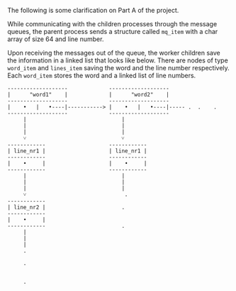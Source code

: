 The following is some clarification on Part A of the project.

While communicating with the children processes through the message queues, the
parent process sends a structure called `mq_item` with a char array of size 64 and
line number.

Upon receiving the messages out of the queue, the worker children save the
information in a linked list that looks like below. There are nodes of type
`word_item` and `lines_item` saving the word and the line number respectively. Each
`word_item` stores the word and a linked list of line numbers.

	-------------------				-------------------
	|      "word1"    |				|      "word2"    |
	-------------------				-------------------
	|    •   |   •----|----------->	|    •   |   •----|----- .  .    .
	-------------------				-------------------
	     |				     			|
	     |				     			|
	     |				     			|
	     ˅					     		˅
	------------					------------
	| line_nr1 |					| line_nr1 |
	------------					------------
	|    •     |					|    •     |
	------------					------------
	     |				     			|
	     |				     			|
	     |				     			|
	     ˅								 .
	------------
	| line_nr2 |			      	 	.
	------------
	|    •     |
	------------			     	  	.
	     |
	     |
	     |
	     .

	     .


	     .
